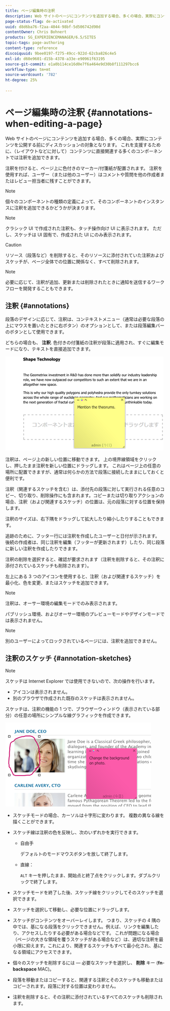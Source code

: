 ```yaml
---
title: ページ編集時の注釈
description: Web サイトのページにコンテンツを追加する場合、多くの場合、実際にコンテンツを公開する前にディスカッションの対象となります。 これを支援するために、コンテンツに直接関連する多くのコンポーネントに注釈を追加できます。
page-status-flag: de-activated
uuid: d8d6ba76-f2aa-4044-98bf-5d506742d90d
contentOwner: Chris Bohnert
products: SG_EXPERIENCEMANAGER/6.5/SITES
topic-tags: page-authoring
content-type: reference
discoiquuid: 9bee0197-f275-49cc-922d-62cba826c4e5
exl-id: d60e9601-d15b-4378-a33e-e90961f63195
source-git-commit: e1a0b114ce16d0e7f6a464e9d30b8f111297bcc6
workflow-type: tm+mt
source-wordcount: '782'
ht-degree: 25%

---
```


# ページ編集時の注釈 {#annotations-when-editing-a-page}

Web サイトのページにコンテンツを追加する場合、多くの場合、実際にコンテンツを公開する前にディスカッションの対象となります。 これを支援するために、（レイアウトなどに対して）コンテンツに直接関連する多くのコンポーネントでは注釈を追加できます。

注釈を付けると、ページ上に色付きのマーカー/付箋紙が配置されます。 注釈を使用すれば、ユーザー（または他のユーザー）はコメントや質問を他の作成者またはレビュー担当者に残すことができます。

>[!NOTE]
>
>個々のコンポーネントの種類の定義によって、そのコンポーネントのインスタンスに注釈を追加できるかどうかが決まります。

>[!NOTE]
>
>クラシック UI で作成された注釈も、タッチ操作向け UI に表示されます。 ただし、スケッチは UI 固有で、作成された UI にのみ表示されます。

>[!CAUTION]
>
>リソース（段落など）を削除すると、そのリソースに添付されていた注釈およびスケッチが、ページ全体での位置に関係なく、すべて削除されます。

>[!NOTE]
>
>必要に応じて、注釈が追加、更新または削除されたときに通知を送信するワークフローを開発することもできます。

## 注釈 {#annotations}

段落のデザインに応じて、注釈は、コンテキストメニュー（通常は必要な段落の上にマウスを置いたときに右ボタン）のオプションとして、または段落編集バーのボタンとして使用できます。

どちらの場合も、 **注釈**. 色付きの付箋紙の注釈が段落に適用され、すぐに編集モードになり、テキストを直接追加できます。

![chlimage_1-137](assets/chlimage_1-137.png)

注釈は、ページ上の新しい位置に移動できます。 上の境界線領域をクリックし、押したまま注釈を新しい位置にドラッグします。 これはページ上の任意の場所に配置できますが、通常は何らかの方法で段落に接続したままにしておくと便利です。

注釈（関連するスケッチを含む）は、添付先の段落に対して実行される任意のコピー、切り取り、削除操作にも含まれます。コピーまたは切り取りアクションの場合、注釈（および関連するスケッチ）の位置は、元の段落に対する位置を保持します。

注釈のサイズは、右下隅をドラッグして拡大したり縮小したりすることもできます。

追跡のために、フッター行には注釈を作成したユーザーと日付が示されます。 後続の作成者は、同じ注釈を編集（フッターが更新されます）したり、同じ段落に新しい注釈を作成したりできます。

注釈の削除を選択すると、確認が要求されます（注釈を削除すると、その注釈に添付されているスケッチも削除されます）。

左上にある 3 つのアイコンを使用すると、注釈（および関連するスケッチ）を最小化、色を変更、またはスケッチを追加できます。

>[!NOTE]
>
>注釈は、オーサー環境の編集モードでのみ表示されます。
>
>パブリッシュ環境、およびオーサー環境のプレビューモードやデザインモードでは表示されません。

>[!NOTE]
>
>別のユーザーによってロックされているページには、注釈を追加できません。

## 注釈のスケッチ {#annotation-sketches}

>[!NOTE]
>
>スケッチは Internet Explorer では使用できないので、次の操作を行います。
>
>* アイコンは表示されません。
>* 別のブラウザで作成された既存のスケッチは表示されません。
>


スケッチは、注釈の機能の 1 つで、ブラウザーウィンドウ（表示されている部分）の任意の場所にシンプルな線グラフィックを作成できます。

![chlimage_1-138](assets/chlimage_1-138.png)

* スケッチモードの場合、カーソルは十字形に変わります。 複数の異なる線を描くことができます。
* スケッチ線は注釈の色を反映し、次のいずれかを実行できます。

   * 自由手

      デフォルトのモードマウスボタンを放して終了します。

   * 直線：

      `ALT` キーを押したまま、開始点と終了点をクリックします。ダブルクリックで終了します。

* スケッチモードを終了した後、スケッチ線をクリックしてそのスケッチを選択できます。
* スケッチを選択して移動し、必要な位置にドラッグします。
* スケッチがコンテンツをオーバーレイします。 つまり、スケッチの 4 隅の中では、基になる段落をクリックできません。例えば、リンクを編集したり、アクセスしたりする必要がある場合などです。 これが問題になる場合（ページの大きな領域を覆うスケッチがある場合など）は、適切な注釈を最小限に抑えます。これにより、関連するスケッチもすべて最小化され、基になる領域にアクセスできます。
* 個々のスケッチを削除するには — 必要なスケッチを選択し、 **削除** キー (**fn**-**backspace** MAC)。

* 段落を移動またはコピーすると、関連する注釈とそのスケッチも移動またはコピーされます。段落に対する位置は変わりません。
* 注釈を削除すると、その注釈に添付されているすべてのスケッチも削除されます。
